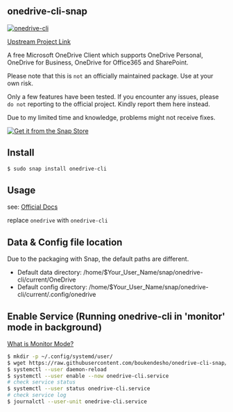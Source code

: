 ## onedrive-cli-snap
[![onedrive-cli](https://snapcraft.io/onedrive-cli/badge.svg)](https://snapcraft.io/onedrive-cli)

[Upstream Project Link](https://github.com/abraunegg/onedrive) 

A free Microsoft OneDrive Client which supports OneDrive Personal, OneDrive for Business, OneDrive for Office365 and SharePoint.

Please note that this is `not` an officially maintained package. Use at your own risk.

Only a few features have been tested. If you encounter any issues, please `do not` reporting to the official project. Kindly report them here instead. 

Due to my limited time and knowledge, problems might not receive fixes.

[![Get it from the Snap Store](https://snapcraft.io/static/images/badges/en/snap-store-black.svg)](https://snapcraft.io/onedrive-cli)

## Install

```bash
$ sudo snap install onedrive-cli
```

## Usage

see: [Official Docs](https://github.com/abraunegg/onedrive/blob/master/docs/USAGE.md)

replace `onedrive` with `onedrive-cli`

## Data & Config file location

Due to the packaging with Snap, the default paths are different.

- Default data directory: /home/$Your_User_Name/snap/onedrive-cli/current/OneDrive
- Default config directory: /home/$Your_User_Name/snap/onedrive-cli/current/.config/onedrive

## Enable Service (Running onedrive-cli in 'monitor' mode in background)

[What is Monitor Mode?](https://github.com/abraunegg/onedrive/blob/master/docs/USAGE.md#running-onedrive-in-monitor-mode)

```bash
$ mkdir -p ~/.config/systemd/user/
$ wget https://raw.githubusercontent.com/boukendesho/onedrive-cli-snap/main/onedrive-cli.service -O ~/.config/systemd/user/onedrive-cli.service
$ systemctl --user daemon-reload
$ systemctl --user enable --now onedrive-cli.service
# check service status
$ systemctl --user status onedrive-cli.service
# check service log
$ journalctl --user-unit onedrive-cli.service
